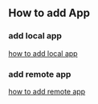 ## How to add App

### add local app
[how to add local app](https://ryomak.github.io/gogener/local)
### add remote app
[how to add remote app](https://ryomak.github.io/gogener/remote)